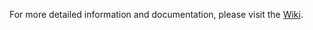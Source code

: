 For more detailed information and documentation, please visit the [Wiki](https://github.com/runehille/TodoList/wiki/Design-Document-for-Issue-Tracker).

